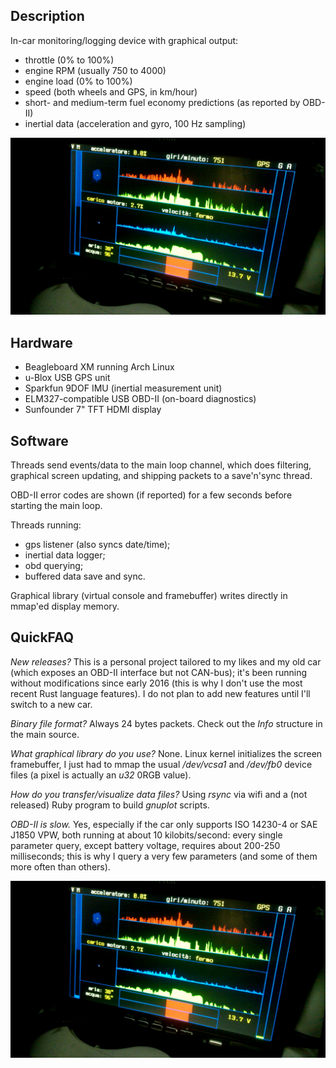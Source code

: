 ## Description

In-car monitoring/logging device with graphical output:

* throttle (0% to 100%)
* engine RPM (usually 750 to 4000)
* engine load (0% to 100%)
* speed (both wheels and GPS, in km/hour)
* short- and medium-term fuel economy predictions (as reported by OBD-II)
* inertial data (acceleration and gyro, 100 Hz sampling)

![live example](./esempio.jpg)

## Hardware

* Beagleboard XM running Arch Linux
* u-Blox USB GPS unit
* Sparkfun 9DOF IMU (inertial measurement unit)
* ELM327-compatible USB OBD-II (on-board diagnostics)
* Sunfounder 7" TFT HDMI display

## Software

Threads send events/data to the main loop channel, which does filtering, graphical screen updating, and shipping packets to a save'n'sync thread.

OBD-II error codes are shown (if reported) for a few seconds before starting the main loop.

Threads running:

* gps listener (also syncs date/time);
* inertial data logger;
* obd querying;
* buffered data save and sync.

Graphical library (virtual console and framebuffer) writes directly in mmap'ed display memory.

## QuickFAQ

*New releases?* This is a personal project tailored to my likes and my old car (which exposes an OBD-II interface but not CAN-bus); it's been running without modifications since early 2016 (this is why I don't use the most recent Rust language features). I do not plan to add new features until I'll switch to a new car.

*Binary file format?* Always 24 bytes packets. Check out the *Info* structure in the main source.

*What graphical library do you use?* None. Linux kernel initializes the screen framebuffer, I just had to mmap the usual */dev/vcsa1* and */dev/fb0* device files (a pixel is actually an *u32* 0RGB value).

*How do you transfer/visualize data files?* Using *rsync* via wifi and a (not released) Ruby program to build *gnuplot* scripts.

*OBD-II is slow.* Yes, especially if the car only supports ISO 14230-4 or SAE J1850 VPW, both running at about 10 kilobits/second: every single parameter query, except battery voltage, requires about 200-250 milliseconds; this is why I query a very few parameters (and some of them more often than others).

![another example](./esempio.jpg)
